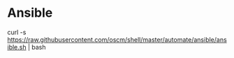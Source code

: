 Ansible
=====
curl -s https://raw.githubusercontent.com/oscm/shell/master/automate/ansible/ansible.sh | bash
